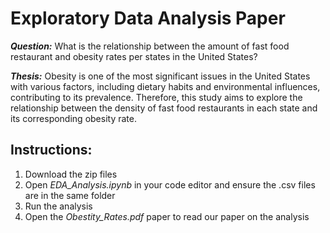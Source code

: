 # Exploratory Data Analysis Paper

***Question:*** What is the relationship between the amount of fast food restaurant and obesity rates per states in the United States?

***Thesis:*** Obesity is one of the most significant issues in the United States with various factors, including dietary habits and environmental influences, contributing to its prevalence. Therefore, this study aims to explore the relationship between the density of fast food restaurants in each state and its corresponding obesity rate.

## Instructions:
1. Download the zip files
2. Open *EDA_Analysis.ipynb* in your code editor and ensure the .csv files are in the same folder
3. Run the analysis
4. Open the *Obestity_Rates.pdf* paper to read our paper on the analysis
